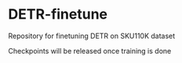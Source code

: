 # DETR-finetune
Repository for finetuning DETR on SKU110K dataset

Checkpoints will be released once training is done